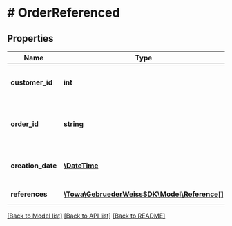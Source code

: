 # # OrderReferenced

## Properties

Name | Type | Description | Notes
------------ | ------------- | ------------- | -------------
**customer_id** | **int** | customer account numnber of GW | [optional]
**order_id** | **string** | the GW orderId is always a 10 digit number | [optional]
**creation_date** | [**\DateTime**](\DateTime.md) | date in format yyyy-mm-dd | [optional]
**references** | [**\Towa\GebruederWeissSDK\Model\Reference[]**](Reference.md) | references of the order | [optional]

[[Back to Model list]](../../README.md#models) [[Back to API list]](../../README.md#endpoints) [[Back to README]](../../README.md)
